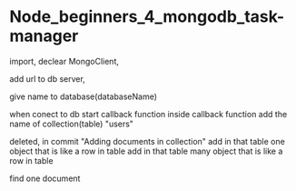 # Node_beginners_4_mongodb_task-manager

import, declear MongoClient,

add url to db server,

give name to database(databaseName)

when conect to db start callback function
inside callback function add the name of collection(table) "users"

deleted, in commit "Adding documents in collection"
add in that table one object that is like a row in table
add in that table many object that is like a row in table

find one document
